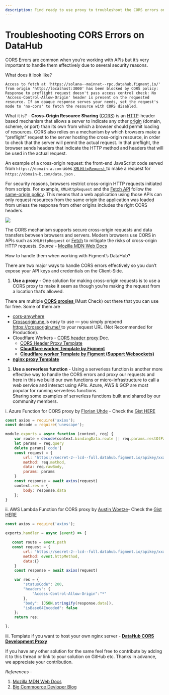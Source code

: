 ```yaml
---
description: Find ready to use proxy to troubleshoot the CORS errors on DataHub
---
```


# Troubleshooting CORS Errors on DataHub

CORS Errors are common when you’re working with APIs but it’s very important to handle them effectively due to several security reasons.

What does it look like?

```
Access to fetch at 'https://solana--mainnet--rpc.datahub.figment.io/' from origin 'http://localhost:3000' has been blocked by CORS policy: Response to preflight request doesn't pass access control check: No 'Access-Control-Allow-Origin' header is present on the requested resource. If an opaque response serves your needs, set the request's mode to 'no-cors' to fetch the resource with CORS disabled.
```

What it is? - **Cross-Origin Resource Sharing** ([CORS](https://developer.mozilla.org/en-US/docs/Glossary/CORS)) is an [HTTP](https://developer.mozilla.org/en-US/docs/Glossary/HTTP)-header based mechanism that allows a server to indicate any other [origin](https://developer.mozilla.org/en-US/docs/Glossary/Origin) (domain, scheme, or port) than its own from which a browser should permit loading of resources. CORS also relies on a mechanism by which browsers make a “preflight” request to the server hosting the cross-origin resource, in order to check that the server will permit the actual request. In that preflight, the browser sends headers that indicate the HTTP method and headers that will be used in the actual request.

An example of a cross-origin request: the front-end JavaScript code served from `https://domain-a.com` uses [`XMLHttpRequest` ](https://developer.mozilla.org/en-US/docs/Web/API/XMLHttpRequest)to make a request for `https://domain-b.com/data.json` .

For security reasons, browsers restrict cross-origin HTTP requests initiated from scripts. For example, `XMLHttpRequest` and the [Fetch API](https://developer.mozilla.org/en-US/docs/Web/API/Fetch\_API) follow the [same-origin policy](https://developer.mozilla.org/en-US/docs/Web/Security/Same-origin\_policy). This means that a web application using those APIs can only request resources from the same origin the application was loaded from unless the response from other origins includes the right CORS headers.

![](https://aws1.discourse-cdn.com/standard11/uploads/figment1/optimized/1X/7e4d667009459c52a882b48c29a3bbe39c36db7b\_2\_690x479.png)

The CORS mechanism supports secure cross-origin requests and data transfers between browsers and servers. Modern browsers use CORS in APIs such as `XMLHttpRequest` or [Fetch](https://developer.mozilla.org/en-US/docs/Web/API/Fetch\_API) to mitigate the risks of cross-origin HTTP requests. _Source -_ [Mozilla MDN Web Docs](https://developer.mozilla.org/en-US/docs/Web/HTTP/CORS)

How to handle them when working with Figment’s DataHub?

There are two major ways to handle CORS errors effectively so you don’t expose your API keys and credentials on the Client-Side.

1. **Use a proxy** - One solution for making cross-origin requests is to use a CORS proxy to make it seem as though you’re making the request from a location that’s allowed.

There are multiple [**CORS proxies** ](https://gist.github.com/jimmywarting/ac1be6ea0297c16c477e17f8fbe51347)(Must Check) out there that you can use for free. Some of them are

* [cors-anywhere](https://github.com/Rob--W/cors-anywhere)
* [Crossorigin.me ](http://crossorigin.me)is easy to use — you simply prepend [https://crossorigin.me/ ](https://crossorigin.me)to your request URL (Not Recommended for Production).
* Cloudflare Workers - [CORS header proxy ](https://developers.cloudflare.com/workers/examples/cors-header-proxy)Doc.
  * [CORS Header Proxy Template](https://github.com/cloudflare/template-registry/blob/f2a21ff87a4f9c60ce1d426e9e8d2e6807b786fd/templates/javascript/cors\_header\_proxy.js)
  * [**Cloudflare worker Template by Figment**](https://gist.github.com/ajcronk/d97fc7e5f1f1d9754753b28e8dd187b1)
  * [**Cloudflare worker Template by Figment (Support Websockets)**](https://gist.github.com/mkornatz/d7daca0203260340ffff7e85399a48db)
* [**nginx proxy Template**](https://gist.github.com/mkornatz/24e573923d6340b1aca8487225eb65e2)

1. **Use a serverless function** - Using a serverless function is another more effective way to handle the CORS errors and proxy our requests and here in this we build our own functions or micro-infrastructure to call a web service and interact using APIs. Azure, AWS & GCP are most popular for running serverless functions.\
   Sharing some examples of serverless functions built and shared by our community members.

i. Azure Function for CORS proxy by [Florian Uhde](https://github.com/floAr) - Check the [Gist HERE](https://gist.github.com/floAr/95db6ed96b1b0cf70a0513698a3979f7)

```javascript
const axios = require('axios');
const decode = require('unescape');

module.exports = async function (context, req) {
    var route = decode(context.bindingData.route || req.params.restOfPath);
    let params = req.query
    delete params['code']
    const request = {
        url: 'https://secret-2--lcd--full.datahub.figment.io/apikey/xxxxxxxxxxxxxxxx/' + route,
        method: req.method,
        data: req.rawBody,
        params: params
    }
    const response = await axios(request)
    context.res = {
        body: response.data
    };
}
```

ii. AWS Lambda Function for CORS proxy by [Austin Woetze](https://github.com/AustinWoetzel)- Check the [Gist HERE](https://gist.github.com/AustinWoetzel/da808287f35effd2419ef44ed8593054)

```javascript
const axios = require('axios');

exports.handler = async (event) => {

   const route = event.path
   const request = {
        url: 'https://secret-2--lcd--full.datahub.figment.io/apikey/xxxxxxxxxxxxxxxxxxxxxxxx' + route,
        method: event.httpMethod,
        data:{}
    }
    const response = await axios(request)

    var res = {
        "statusCode": 200,
        "headers": {
            "Access-Control-Allow-Origin":"*"
        },
        "body": (JSON.stringify(response.data)),
        "isBase64Encoded": false
    };
    return res;

};
```

iii. Template if you want to host your own nginx server - [**DataHub CORS Development Proxy**](https://github.com/figment-networks/datahub-cors-dev-proxy)

If you have any other solution for the same feel free to contribute by adding it to this thread or link to your solution on GitHub etc. Thanks in advance, we appreciate your contribution.

_References -_

1. [Mozilla MDN Web Docs](https://developer.mozilla.org/en-US/docs/Web/HTTP/CORS)
2. [Big Commoerce Devloper Blog](https://medium.com/bigcommerce-developer-blog/lets-talk-about-cors-84800c726919)
